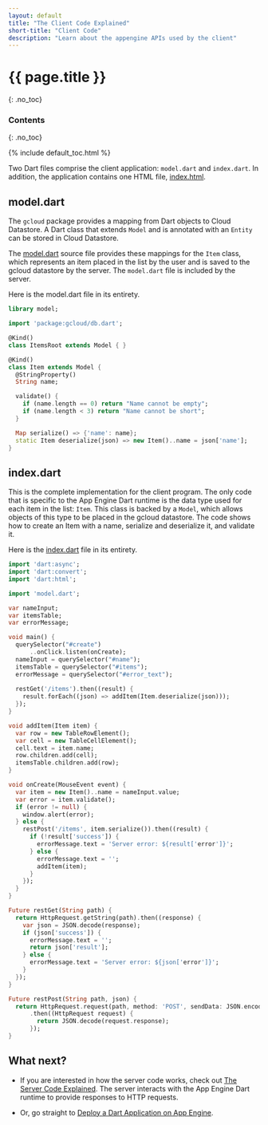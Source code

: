 ```yaml
---
layout: default
title: "The Client Code Explained"
short-title: "Client Code"
description: "Learn about the appengine APIs used by the client"
---
```


# {{ page.title }} 
{: .no_toc}

### Contents
{: .no_toc}

{% include default_toc.html %}

Two Dart files comprise the client application: `model.dart` and `index.dart`.
In addition, the application contains one HTML file,
<a href="https://github.com/dart-lang/appengine_samples/blob/master/clientserver/web/index.html">index.html</a>.

## model.dart

The `gcloud` package provides a mapping from Dart objects
to Cloud Datastore.
A Dart class that extends `Model` and is annotated with an
`Entity` can be stored in Cloud Datastore.

The
[model.dart](https://github.com/dart-lang/appengine_samples/blob/master/clientserver/lib/model.dart)
source file provides these mappings for the
`Item` class, which represents an item placed in the list by the user
and is saved to the gcloud datastore by the server.
The `model.dart` file is included by the server.

Here is the model.dart file in its entirety.

``` dart
library model;

import 'package:gcloud/db.dart';

@Kind()
class ItemsRoot extends Model { }

@Kind()
class Item extends Model {
  @StringProperty()
  String name;

  validate() {
    if (name.length == 0) return "Name cannot be empty";
    if (name.length < 3) return "Name cannot be short";
  }

  Map serialize() => {'name': name};
  static Item deserialize(json) => new Item()..name = json['name'];
}
```

## index.dart

This is the complete implementation for the client program.
The only code that is specific to the App Engine Dart runtime
is the data type used for each item in the list: `Item`.
This class is backed by a `Model`,
which allows objects of this type to be placed in the gcloud datastore.
The code shows how to create an Item with a name,
serialize and deserialize it, and validate it.

Here is the
<a href="https://github.com/dart-lang/appengine_samples/blob/master/clientserver/web/index.dart">index.dart</a>
file in its entirety.

``` dart
import 'dart:async';
import 'dart:convert';
import 'dart:html';

import 'model.dart';

var nameInput;
var itemsTable;
var errorMessage;

void main() {
  querySelector("#create")
      ..onClick.listen(onCreate);
  nameInput = querySelector("#name");
  itemsTable = querySelector("#items");
  errorMessage = querySelector("#error_text");
  
  restGet('/items').then((result) {
    result.forEach((json) => addItem(Item.deserialize(json)));
  });
}

void addItem(Item item) {
  var row = new TableRowElement();
  var cell = new TableCellElement();
  cell.text = item.name;
  row.children.add(cell);
  itemsTable.children.add(row);  
}

void onCreate(MouseEvent event) {
  var item = new Item()..name = nameInput.value;
  var error = item.validate();
  if (error != null) {
    window.alert(error);
  } else {
    restPost('/items', item.serialize()).then((result) {
      if (!result['success']) {
        errorMessage.text = 'Server error: ${result['error']}';
      } else {
        errorMessage.text = '';
        addItem(item);
      }
    });
  }
}

Future restGet(String path) {
  return HttpRequest.getString(path).then((response) {
    var json = JSON.decode(response);
    if (json['success']) {
      errorMessage.text = '';
      return json['result'];
    } else {
      errorMessage.text = 'Server error: ${json['error']}';
    }
  });
}

Future restPost(String path, json) {
  return HttpRequest.request(path, method: 'POST', sendData: JSON.encode(json))
      .then((HttpRequest request) {
        return JSON.decode(request.response);
      });
}
```

## What next?

* If you are interested in how the server code works, check out
<a href="server-code.html">The Server Code Explained</a>.
The server interacts with the App Engine Dart runtime to provide
responses to HTTP requests.

* Or, go straight to
<a href="../deploy.html">Deploy a Dart Application on App Engine</a>.
